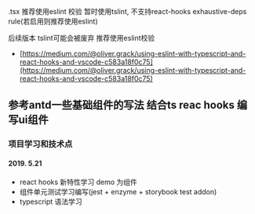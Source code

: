 .tsx 推荐使用eslint 校验
暂时使用tslint, 不支持react-hooks exhaustive-deps rule(若启用则推荐使用eslint)

后续版本 tslint可能会被废弃 推荐使用eslint校验

- [https://medium.com/@oliver.grack/using-eslint-with-typescript-and-react-hooks-and-vscode-c583a18f0c75](https://medium.com/@oliver.grack/using-eslint-with-typescript-and-react-hooks-and-vscode-c583a18f0c75)


## 参考antd一些基础组件的写法 结合ts reac hooks 编写ui组件
### 项目学习和技术点

#### 2019. 5.21
- react hooks 新特性学习 demo 为组件
- 组件单元测试学习编写(jest + enzyme + storybook test addon)
- typescript 语法学习
